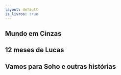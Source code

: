 ```yaml
---
layout: default
is_livros: true
---
```


## Mundo em Cinzas

## 12 meses de Lucas

## Vamos para Soho e outras histórias

